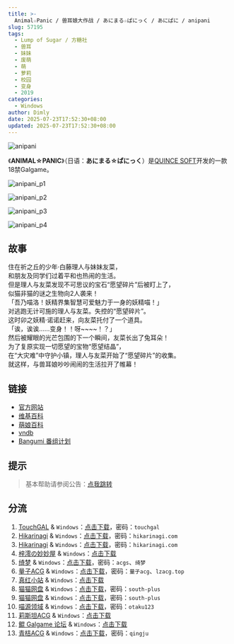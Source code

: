 ```yaml
---
title: >-
  Animal☆Panic / 兽耳娘大作战 / あにまる☆ぱにっく / あにぱに / anipani
slug: 57195
tags:
  - Lump of Sugar / 方糖社
  - 兽耳
  - 妹妹
  - 废萌
  - 萌
  - 萝莉
  - 校园
  - 变身
  - 2019
categories:
  - Windows
author: Dimly
date: 2025-07-23T17:52:30+08:00
updated: 2025-07-23T17:52:30+08:00
---
```


![anipani](https://t.vndb.org/cv/64/105164.jpg)

《**ANIMAL☆PANIC**》（日语：**あにまる☆ぱにっく**）是[QUINCE SOFT](https://zh.moegirl.org.cn/QUINCE_SOFT)开发的一款18禁Galgame。

<!--more-->

![anipani_p1](https://t.vndb.org/sf/21/132021.jpg)

![anipani_p2](https://t.vndb.org/sf/22/132022.jpg)

![anipani_p3](https://t.vndb.org/sf/23/132023.jpg)

![anipani_p4](https://t.vndb.org/sf/24/132024.jpg)

## 故事

住在祈之丘的少年·白藤理人与妹妹友菜，  
和朋友及同学们过着平和也热闹的生活。  
但是理人与友菜发现不可思议的宝石“愿望碎片”后被盯上了，  
似猫非猫的谜之生物向2人袭来！  
「吾乃喵洛！妖精界集智慧可爱魅力于一身的妖精喵！」  
对逃跑无计可施的理人与友菜。失控的“愿望碎片”。  
这时卯之妖精·诺诺赶来，向友菜托付了一个道具。  
「诶，诶诶……变身！！呀~~~~！？」  
然后被耀眼的光芒包围的下一个瞬间，友菜长出了兔耳朵！  
为了复原实现一切愿望的宝物“愿望结晶”，  
在“大灾难”中守护小镇，理人与友菜开始了“愿望碎片”的收集。  
就这样，与兽耳娘吵吵闹闹的生活拉开了帷幕！

## 链接

- [官方网站](http://quincesoft.jp/product/anipani/index.html)
- [维基百科](https://zh.wikipedia.org/wiki/ANIMAL%E2%98%86PANIC)
- [萌娘百科](https://zh.moegirl.org.cn/ANIMAL_PANIC)
- [vndb](https://vndb.org/v26513)
- [Bangumi 番组计划](https://bgm.tv/subject/290672)

## 提示

> 基本帮助请参阅公告：[点我跳转](/)

## 分流

1.  [TouchGAL](https://www.touchgal.us/) & `Windows`：[点击下载](https://pan.touchgal.net/s/nZEIY)，密码：`touchgal`
2.  [Hikarinagi](https://www.hikarinagi.net/) & `Windows`：[点击下载](https://pan.yurari.moe/s/wpVMUz)，密码：`hikarinagi.com`
3.  [Hikarinagi](https://www.hikarinagi.net/) & `Windows`：[点击下载](https://pan.yurari.moe/s/8WWCZ)，密码：`hikarinagi.com`
4.  [梓澪の妙妙屋](https://zi0.cc/) & `Windows`：[点击下载](https://zi0.cc/%E5%90%88%E9%9B%86%E7%B3%BB%E5%88%97/%E5%8D%97+GalGame%E6%B1%89%E5%8C%96%E5%8C%BA%E5%85%A8%E5%8C%BA%E8%B5%84%E6%BA%90%E5%A4%87%E4%BB%BD/02/[QUINCE%20SOFT]%20%E3%81%82%E3%81%AB%E3%81%BE%E3%82%8B%E2%98%86%E3%81%B1%E3%81%AB%E3%81%A3%E3%81%8F%20%20Animal%E2%98%86Panic%20%20V2.0%E5%85%A8%E7%BA%BF%E6%9C%80%E7%BB%88%E6%B1%89%E5%8C%96%E7%A1%AC%E7%9B%98%E7%89%88[%E8%99%9A%E7%A9%BA%E5%8F%9B%E9%80%86%E5%B8%9D%E9%BE%99%E4%B8%AA%E4%BA%BA%E6%B1%89%E5%8C%96].zip)
5.  [绮梦](https://acgs.one/) & `Windows`：[点击下载](https://game.acgs.one/game/1261.html)，密码：`acgs`、`绮梦`
6.  [量子ACG](https://lzacg.org/) & `Windows`：[点击下载](https://lzacg.cc/4595)，密码：`量子acg`、`lzacg.top`
7.  [真红小站](https://www.shinnku.com/) & `Windows`：[点击下载](https://www.shinnku.com/files/shinnku/0/win/%E5%85%BD%E8%80%B3%E5%A8%98%E5%A4%A7%E4%BD%9C%E6%88%98%26Animal%E2%98%86Panic%20v2.0.7z)
8.  [猫猫网盘](https://catcat.cloud/) & `Windows`：[点击下载](https://catcat.cloud/GalGame/SP%E5%90%8E%E7%AB%AF1[GalGame%E5%88%86%E5%8C%BA]/GalGame%E5%90%88%E9%9B%86-05%E5%8F%B7%E6%9C%BA/Part17/[QUINCE%20SOFT]%20Animal%E2%98%86Panic%EF%BC%8F%E3%81%82%E3%81%AB%E3%81%BE%E3%82%8B%E2%98%86%E3%81%B1%E3%81%AB%E3%81%A3%E3%81%8F%E3%80%90%E8%99%9A%E7%A9%BA%E5%8F%9B%E9%80%86%E5%B8%9D%E9%BE%99%E4%B8%AA%E4%BA%BA%E6%B1%89%E5%8C%96%E3%80%91[Ver2.0].rar)，密码：`south-plus`
9.  [猫猫网盘](https://catcat.cloud/) & `Windows`：[点击下载](https://catcat.cloud/GalGame/SP%E5%90%8E%E7%AB%AF1[GalGame%E5%88%86%E5%8C%BA]/%E5%8D%97+GalGame%E6%B1%89%E5%8C%96%E5%8C%BA%E5%85%A8%E5%8C%BA%E5%A4%87%E4%BB%BD%E5%90%88%E9%9B%86[%E9%87%8D%E5%8E%8B]-%E7%A6%BB%E6%95%A3/%E7%AC%AC%E4%B8%80%E8%BD%AE-Part1/%E6%9C%AC%E4%BD%93/[QUINCE%20SOFT]%20%E3%81%82%E3%81%AB%E3%81%BE%E3%82%8B%E2%98%86%E3%81%B1%E3%81%AB%E3%81%A3%E3%81%8F%20%20Animal%E2%98%86Panic%20%20V2.0%E5%85%A8%E7%BA%BF%E6%9C%80%E7%BB%88%E6%B1%89%E5%8C%96%E7%A1%AC%E7%9B%98%E7%89%88[%E8%99%9A%E7%A9%BA%E5%8F%9B%E9%80%86%E5%B8%9D%E9%BE%99%E4%B8%AA%E4%BA%BA%E6%B1%89%E5%8C%96]/[QUINCE%20SOFT]%20%E3%81%82%E3%81%AB%E3%81%BE%E3%82%8B%E2%98%86%E3%81%B1%E3%81%AB%E3%81%A3%E3%81%8F%20%20Animal%E2%98%86Panic%20%20V2.0%E5%85%A8%E7%BA%BF%E6%9C%80%E7%BB%88%E6%B1%89%E5%8C%96%E7%A1%AC%E7%9B%98%E7%89%88[%E8%99%9A%E7%A9%BA%E5%8F%9B%E9%80%86%E5%B8%9D%E9%BE%99%E4%B8%AA%E4%BA%BA%E6%B1%89%E5%8C%96].rar)，密码：`south-plus`
10.  [喵源领域](https://www.nyantaku.com/) & `Windows`：[点击下载](https://www.nullcloud.top/Game/QUINCE-SOFT/[Windows]ANIMAL%E2%98%86PANIC.7z)，密码：`otaku123`
11.  [莉斯坦ACG](https://www.limulu.moe/) & `Windows`：[点击下载](https://www.limulu.moe/posts/96bfe251)
12.  [鲲 Galgame 论坛](https://www.kungal.com/) & `Windows`：[点击下载](https://www.kungal.com/galgame/223)
13.  [青桔ACG](https://www.qingju.org/) & `Windows`：[点击下载](https://www.qingju.org/3419.html)，密码：`qingju`
